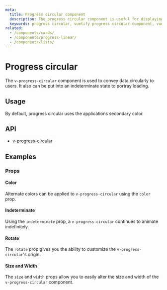 ```yaml
---
meta:
  title: Progress circular component
  description: The progress circular component is useful for displaying a visual indicator of numerical data in a circle.
  keywords: progress circular, vuetify progress circular component, vue progress circular component, circular progress
related:
  - /components/cards/
  - /components/progress-linear/
  - /components/lists/
---
```


# Progress circular

The `v-progress-circular` component is used to convey data circularly to users. It also can be put into an indeterminate state to portray loading.

<entry-ad />

## Usage

By default, progress circular uses the applications secondary color.

<example file="v-progress-circular/usage" />

## API

- [v-progress-circular](/api/v-progress-circular)

<api-section page="components/progress-circular" />

## Examples

### Props

#### Color

Alternate colors can be applied to `v-progress-circular` using the `color` prop.

<example file="v-progress-circular/prop-color" />

#### Indeterminate

Using the `indeterminate` prop, a `v-progress-circular` continues to animate indefinitely.

<example file="v-progress-circular/prop-indeterminate" />

#### Rotate

The `rotate` prop gives you the ability to customize the `v-progress-circular`'s origin.

<example file="v-progress-circular/prop-rotate" />

#### Size and Width

The `size` and `width` props allow you to easily alter the size and width of the `v-progress-circular` component.

<example file="v-progress-circular/prop-size-and-width" />

<backmatter />
